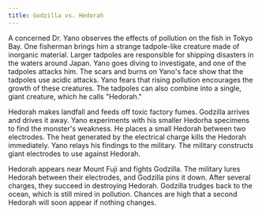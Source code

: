 ```yaml
---
title: Godzilla vs. Hedorah
---
```


A concerned Dr. Yano observes the effects of pollution on the fish in Tokyo Bay.
One fisherman brings him a strange tadpole-like creature made of inorganic
material. Larger tadpoles are responsible for shipping disasters in the waters
around Japan. Yano goes diving to investigate, and one of the tadpoles attacks
him. The scars and burns on Yano's face show that the tadpoles use acidic
attacks. Yano fears that rising pollution encourages the growth of these
creatures. The tadpoles can also combine into a single, giant creature, which he
calls "Hedorah."

Hedorah makes landfall and feeds off toxic factory fumes. Godzilla arrives and
drives it away. Yano experiments with his smaller Hedorha specimens to find the
monster's weakness. He places a small Hedorah between two electrodes. The heat
generated by the electrical charge kills the Hedorah immediately. Yano relays
his findings to the military. The military constructs giant electrodes to use
against Hedorah.

Hedorah appears near Mount Fuji and fights Godzilla. The military lures Hedorah
between their electrodes, and Godzilla pins it down. After several charges, they
succeed in destroying Hedorah. Godzilla trudges back to the ocean, which is
still mired in pollution. Chances are high that a second Hedorah will soon
appear if nothing changes.
